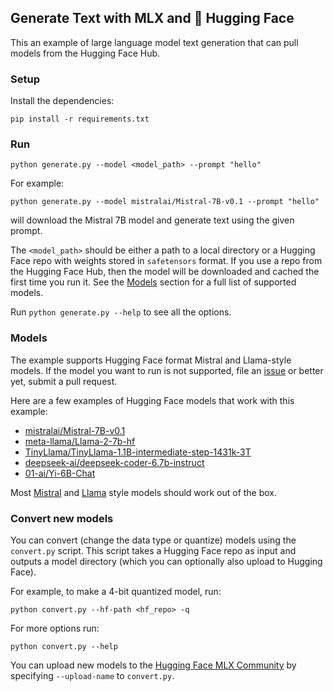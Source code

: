 ## Generate Text with MLX and :hugs: Hugging Face

This an example of large language model text generation that can pull models from
the Hugging Face Hub.

### Setup

Install the dependencies:

```
pip install -r requirements.txt
```

### Run

```
python generate.py --model <model_path> --prompt "hello"
```

For example:

```
python generate.py --model mistralai/Mistral-7B-v0.1 --prompt "hello"
```

will download the Mistral 7B model and generate text using the given prompt.

The `<model_path>` should be either a path to a local directory or a Hugging
Face repo with weights stored in `safetensors` format. If you use a repo from
the Hugging Face Hub, then the model will be downloaded and cached the first
time you run it. See the [Models](#models) section for a full list of supported models.

Run `python generate.py --help` to see all the options.


### Models

The example supports Hugging Face format Mistral and Llama-style models.  If the
model you want to run is not supported, file an
[issue](https://github.com/ml-explore/mlx-examples/issues/new) or better yet,
submit a pull request.

Here are a few examples of Hugging Face models that work with this example:

- [mistralai/Mistral-7B-v0.1](https://huggingface.co/mistralai/Mistral-7B-v0.1)
- [meta-llama/Llama-2-7b-hf](https://huggingface.co/meta-llama/Llama-2-7b-hf)
- [TinyLlama/TinyLlama-1.1B-intermediate-step-1431k-3T](https://huggingface.co/TinyLlama/TinyLlama-1.1B-intermediate-step-1431k-3T)
- [deepseek-ai/deepseek-coder-6.7b-instruct](https://huggingface.co/deepseek-ai/deepseek-coder-6.7b-instruct)
- [01-ai/Yi-6B-Chat](https://huggingface.co/01-ai/Yi-6B-Chat)

Most
[Mistral](https://huggingface.co/models?library=transformers,safetensors&other=mistral&sort=trending)
and
[Llama](https://huggingface.co/models?library=transformers,safetensors&other=llama&sort=trending)
style models should work out of the box.

### Convert new models 

You can convert (change the data type or quantize) models using the
`convert.py` script. This script takes a Hugging Face repo as input and outputs
a model directory (which you can optionally also upload to Hugging Face).

For example, to make a 4-bit quantized model, run:

```
python convert.py --hf-path <hf_repo> -q
```

For more options run:

```
python convert.py --help
```

You can upload new models to the [Hugging Face MLX
Community](https://huggingface.co/mlx-community) by specifying `--upload-name`
to `convert.py`.
